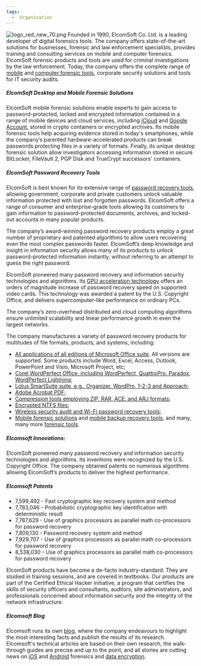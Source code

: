 ```yaml
---
tags:
  -  Organization
---
```

![](logo_red_new_70.png "logo_red_new_70.png") Founded in 1990,
ElcomSoft Co. Ltd. is a leading developer of digital forensics tools.
The company offers state-of-the-art solutions for businesses, forensic
and law enforcement specialists, provides training and consulting
services on mobile and computer forensics. ElcomSoft forensic products
and tools are used for criminal investigations by the law enforcement.
Today, the company offers the complete range of
[mobile](https://www.elcomsoft.com/emfb.html) and [computer forensic
tools](https://www.elcomsoft.com/eprb.html), corporate security
solutions and tools for IT security audits.

##### ElcomSoft Desktop and Mobile Forensic Solutions

ElcomSoft mobile forensic solutions enable experts to gain access to
password-protected, locked and encrypted information contained in a
range of mobile devices and cloud services, including
[iCloud](https://www.elcomsoft.com/eppb.html) and [Google
Account](https://www.elcomsoft.com/ecx.html), stored in crypto
containers or encrypted archives. Its mobile forensic tools help
acquiring evidence stored in today's smartphones, while the company’s
parented hardware-accelerated products can break passwords protecting
files in a variety of formats. Finally, its unique desktop forensic
solution allow investigators accessing information stored in secure
BitLocker, FileVault 2, PGP Disk and TrueCrypt successors' containers.

##### ElcomSoft Password Recovery Tools

ElcomSoft is best known for its extensive range of [password recovery
tools](https://www.elcomsoft.com/eprb.html), allowing government,
corporate and private customers unlock valuable information protected
with lost and forgotten passwords. ElcomSoft offers a range of consumer
and enterprise-grade tools allowing its customers to gain information to
password-protected documents, archives, and locked-out accounts in many
popular products.

The company’s award-winning password recovery products employ a great
number of proprietary and patented algorithms to allow users recovering
even the most complex passwords faster. ElcomSoft’s deep knowledge and
insight in information security allows many of its products to unlock
password-protected information instantly, without referring to an
attempt to guess the right password.

ElcomSoft pioneered many password recovery and information security
technologies and algorithms. Its [GPU acceleration
technology](https://www.elcomsoft.com/gpu_acceleration.html) offers an
orders of magnitude increase of password recovery speed on supported
video cards. This technology was awarded a patent by the U.S. Copyright
Office, and delivers supercomputer-like performance on ordinary PCs.

The company’s zero-overhead distributed and cloud computing algorithms
ensure unlimited scalability and linear performance growth in even the
largest networks.

The company manufactures a variety of password recovery products for
multitudes of file formats, products, and systems, including:

- [All applications of all editions of Microsoft Office
  suite](https://www.elcomsoft.com/aopr.html). All versions are
  supported. Some products include Word, Excel, Access, Outlook,
  PowerPoint and Visio, Microsoft Project, etc;
- [Corel WordPerfect Office, including WordPerfect, QuattroPro, Paradox;
  WordPerfect Lightning](https://www.elcomsoft.com/awopr.html);
- [Lotus SmartSuite suite, e.g., Organizer, WordPro, 1-2-3 and
  Approach](https://www.elcomsoft.com/alpr.html);
- [Adobe Acrobat PDF](https://www.elcomsoft.com/apdfpr.html);
- [Compression tools employing ZIP, RAR, ACE, and ARJ
  formats](https://www.elcomsoft.com/archpr.html);
- [Encrypted NTFS files](https://www.elcomsoft.com/aefsdr.html);
- [Wireless security audit and Wi-Fi password recovery
  tools](https://www.elcomsoft.com/ewsa.html);
- [Mobile forensic solutions](https://www.elcomsoft.com/emfb.html) and
  [mobile backup recovery tools](https://www.elcomsoft.com/eppb.html),
  and many, many more [forensic
  tools](https://www.elcomsoft.com/products.html).

##### Elcomsoft Innovations:

ElcomSoft pioneered many password recovery and information security
technologies and algorithms. Its inventions were recognized by the U.S.
Copyright Office. The company obtained patents on numerous algorithms
allowing ElcomSoft’s products to deliver the highest performance.

##### Elcomsoft Patents

- 7,599,492 - Fast cryptographic key recovery system and method
- 7,783,046 - Probabilistic cryptographic key identification with
  deterministic result
- 7,787,629 - Use of graphics processors as parallel math co-processors
  for password recovery
- 7,809,130 - Password recovery system and method
- 7,929,707 - Use of graphics processors as parallel math co-processors
  for password recovery
- 8,538,030 - Use of graphics processors as parallel math co-processors
  for password recovery

ElcomSoft products have become a de-facto industry-standard. They are
studied in training sessions, and are covered in textbooks. Our products
are part of the Certified Ethical Hacker initiative, a program that
certifies the skills of security officers and consultants, auditors,
site administrators, and professionals concerned about information
security and the integrity of the network infrastructure.

##### Elcomsoft Blog

Elcomsoft runs its own [blog](https://blog.elcomsoft.com), where the
company endeavours to highlight the most interesting facts and publish
the results of its research. Elcomsoft's technical articles are based on
their own research, the walk-through guides are precise and up to the
point, and all stories are cutting news on
[iOS](https://blog.elcomsoft.com/tag/ios/) and
[Android](https://blog.elcomsoft.com/?s=Google) forensics and [data
encryption](https://blog.elcomsoft.com/category/general/).

